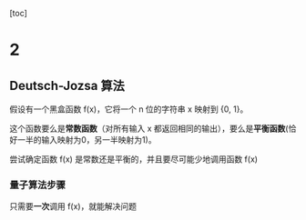 [toc]

# 2

## Deutsch-Jozsa 算法

假设有一个黑盒函数 f(x)，它将一个 n 位的字符串 x 映射到 {0, 1}。

这个函数要么是**常数函数**（对所有输入 x 都返回相同的输出），要么是**平衡函数**(恰好一半的输入映射为0，另一半映射为1)。

尝试确定函数 f(x) 是常数还是平衡的，并且要尽可能少地调用函数 f(x)

### 量子算法步骤

只需要**一次**调用 f(x)，就能解决问题